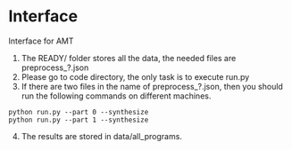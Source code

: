 # Interface
Interface for AMT


1. The READY/ folder stores all the data, the needed files are preprocess_?.json
2. Please go to code directory, the only task is to execute run.py
3. If there are two files in the name of preprocess_?.json, then you should run the following commands on different machines.
```
python run.py --part 0 --synthesize
python run.py --part 1 --synthesize
```
4. The results are stored in data/all_programs.
